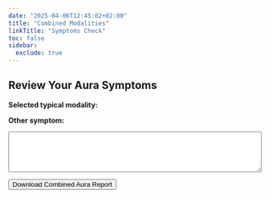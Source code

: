 ```yaml
---
date: "2025-04-06T12:45:02+02:00"
title: "Combined Modalities"
linkTitle: "Symptoms Check"
toc: false
sidebar:
  exclude: true
---
```


<!-- Libraries zuerst laden -->
<script src="https://cdnjs.cloudflare.com/ajax/libs/jspdf/2.5.1/jspdf.umd.min.js"></script>
<script src="/js/generateAuraReport.js"></script>
<!-- Deine Seite -->

<link rel="stylesheet" href="/css/symptom-check.css" />

<h2>Review Your Aura Symptoms</h2>

<p><strong>Selected typical modality:</strong> <span id="selectedTypical"></span></p>

<p><strong>Other symptom:</strong></p>
<textarea id="otherDescription" rows="5" style="width: 100%;"></textarea>

<button id="generatePdfBtn" class="btn">Download Combined Aura Report</button>



<!-- Kombinierter Script-Block -->
<script>
  document.addEventListener("DOMContentLoaded", async () => {
    const params = new URLSearchParams(window.location.search);
    const modalities = params.getAll("modality");

    const typical = modalities.filter((m) =>
      ["visual", "sensory", "speech", "motor", "brainstem", "retinal"].includes(m)
    );
    const hasOther = modalities.includes("other");

    document.getElementById("selectedTypical").textContent = typical.join(", ") || "[none]";

    if (!hasOther || typical.length === 0) {
      alert("Something went wrong — expected both 'Other' and a typical modality.");
      return;
    }

    const btn = document.getElementById("generatePdfBtn");
    btn.addEventListener("click", async () => {
      const otherText = document.getElementById("otherDescription").value;

      const data = {
        flowType: "plus-other",
        modalities: [...typical, "other"],
        otherDescription: otherText
      };

      if (typeof generateAuraReport !== "function") {
        alert("generateAuraReport() not loaded.");
        return;
      }

      await generateAuraReport(data.flowType, data);
    });
  });
</script>
